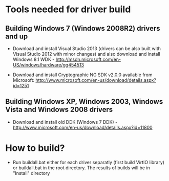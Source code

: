 # Tools needed for driver build

## Building Windows 7 (Windows 2008R2) drivers and up

* Download and install Visual Studio 2013 (drivers can be also built with Visual Studio 2012 with minor changes) and also download and install Windows 8.1 WDK - http://msdn.microsoft.com/en-US/windows/hardware/gg454513

* Download and install Cryptographic NG SDK v2.0.0 available from Microsoft:
http://www.microsoft.com/en-us/download/details.aspx?id=1251

## Building Windows XP, Windows 2003, Windows Vista and Windows 2008 drivers

* Download and install old DDK (Windows 7 DDK) - http://www.microsoft.com/en-us/download/details.aspx?id=11800


# How to build?

* Run buildall.bat either for each driver separatly (first build VirtIO library) or buildall.bat in the root directory. The results of builds will be in "Install" directory 